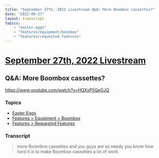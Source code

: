 ```yaml
---
title: "September 27th, 2022 Livestream Q&A: More Boombox cassettes?"
date: "2022-09-27"
layout: transcript
topics:
    - "easter-eggs"
    - "features/equipment/boombox"
    - "features/requested-features"
---
```

# [September 27th, 2022 Livestream](../2022-09-27.md)
## Q&A: More Boombox cassettes?
https://www.youtube.com/watch?v=HQXxP5QeGJQ

### Topics
* [Easter Eggs](../topics/easter-eggs.md)
* [Features > Equipment > Boombox](../topics/features/equipment/boombox.md)
* [Features > Requested Features](../topics/features/requested-features.md)

### Transcript

> more Boombox cassettes and you guys are so needy you know how hard it is to make Boombox cassettes a lot of work

